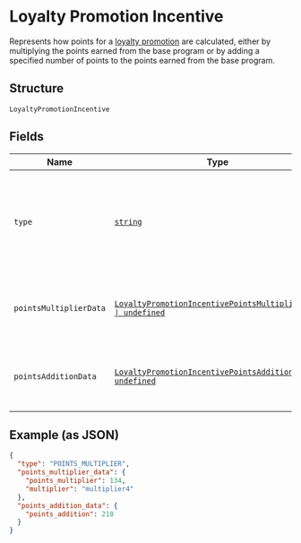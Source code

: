 
# Loyalty Promotion Incentive

Represents how points for a [loyalty promotion](../models/loyalty-promotion.md) are calculated,
either by multiplying the points earned from the base program or by adding a specified number
of points to the points earned from the base program.

## Structure

`LoyaltyPromotionIncentive`

## Fields

| Name | Type | Tags | Description |
|  --- | --- | --- | --- |
| `type` | [`string`](../models/loyalty-promotion-incentive-type.md) | Required | Indicates the type of points incentive for a [loyalty promotion](../models/loyalty-promotion.md),<br/>which is used to determine how buyers can earn points from the promotion. |
| `pointsMultiplierData` | [`LoyaltyPromotionIncentivePointsMultiplierData \| undefined`](../models/loyalty-promotion-incentive-points-multiplier-data.md) | Optional | Represents the metadata for a `POINTS_MULTIPLIER` type of [loyalty promotion incentive](../models/loyalty-promotion-incentive.md). |
| `pointsAdditionData` | [`LoyaltyPromotionIncentivePointsAdditionData \| undefined`](../models/loyalty-promotion-incentive-points-addition-data.md) | Optional | Represents the metadata for a `POINTS_ADDITION` type of [loyalty promotion incentive](../models/loyalty-promotion-incentive.md). |

## Example (as JSON)

```json
{
  "type": "POINTS_MULTIPLIER",
  "points_multiplier_data": {
    "points_multiplier": 134,
    "multiplier": "multiplier4"
  },
  "points_addition_data": {
    "points_addition": 218
  }
}
```

